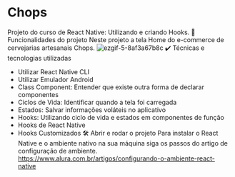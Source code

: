 # Chops
Projeto do curso de React Native: Utilizando e criando Hooks.
🔨 Funcionalidades do projeto
Neste projeto a tela Home do e-commerce de cervejarias artesanais Chops.
![ezgif-5-8af3a67b8c](https://user-images.githubusercontent.com/103056538/165834707-7f340383-48eb-4db6-b062-f650d2a35389.gif)
✔️ Técnicas e tecnologias utilizadas
- Utilizar React Native CLI
- Utilizar Emulador Android
- Class Component: Entender que existe outra forma de declarar componentes
- Ciclos de Vida: Identificar quando a tela foi carregada
- Estados: Salvar informações voláteis no aplicativo
- Hooks: Utilizando ciclo de vida e estados em componentes de função
- Hooks de React Native
- Hooks Customizados
🛠️ Abrir e rodar o projeto
Para instalar o React Native e o ambiente nativo na sua máquina siga os passos do artigo de configuração de ambiente.
https://www.alura.com.br/artigos/configurando-o-ambiente-react-native
